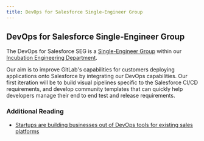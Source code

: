 ```yaml
---
title: DevOps for Salesforce Single-Engineer Group
---
```


## DevOps for Salesforce Single-Engineer Group

The DevOps for Salesforce SEG is a [Single-Engineer Group](/handbook/company/structure/#single-engineer-groups) within our [Incubation Engineering Department](/handbook/engineering/development/incubation/).

Our aim is to improve GitLab's capabilities for customers deploying applications onto Salesforce by integrating our DevOps capabilities. Our first iteration will be to build visual pipelines specific to the Salesforce CI/CD requirements, and develop community templates that can quickly help developers manage their end to end test and release requirements.

### Additional Reading

* [Startups are building businesses out of DevOps tools for existing sales platforms](https://techcrunch.com/2022/09/24/startups-are-building-businesses-out-of-devops-tools-for-existing-sales-platforms/)
